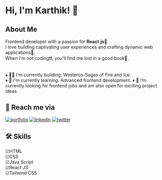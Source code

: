 
# Hi, I'm Karthik! 👋


## About Me
   Frontend developer with a passion for <strong>React.js</strong>:blue_heart:.<br> I love building captivating user experiences and crafting dynamic web applications:green_heart:.<br> When I'm not coding:exclamation::exclamation:, you'll find me lost in a good book:orange_book:.

## 
♦ 👩‍💻 I'm currently building: Westeros-Sagas of Fire and Ice.<br>
♦ 🧠 I'm currently learning: Advanced frontend development.
♦ 🔭 I’m currently looking for frontend jobs and am also open for exciting project ideas.


## 🚀 Reach me via
[![portfolio](https://img.shields.io/badge/my_portfolio-000?style=for-the-badge&logo=ko-fi&logoColor=white)](https://portfolio-three-drab-61.vercel.app/)
[![linkedin](https://img.shields.io/badge/linkedin-0A66C2?style=for-the-badge&logo=linkedin&logoColor=white)](https://www.linkedin.com/in/karthik-c-b-40b7761b6)
[![twitter](https://img.shields.io/badge/twitter-1DA1F2?style=for-the-badge&logo=twitter&logoColor=white)](https://twitter.com/C_B_Karthik)


## 🛠 Skills
&#9745;HTML<br>
&#9745;CSS<br>
&#9745;Java Script<br>
&#9745;React JS<br>
&#9745;Tailwind CSS<br>

